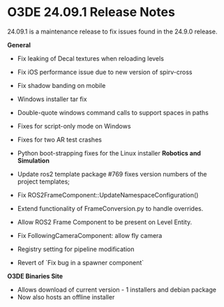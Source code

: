 # O3DE 24.09.1 Release Notes

24.09.1 is a maintenance release to fix issues found in the 24.9.0 release. 

**General**

* Fix leaking of Decal textures when reloading levels  
* Fix  iOS performance issue due to new version of spirv-cross
* Fix shadow banding on mobile  
* Windows installer tar fix   
* Double-quote windows command calls to support spaces in paths   
* Fixes for script-only mode on Windows   
* Fixes for two AR test crashes
* Python boot-strapping fixes for the Linux installer
**Robotics and Simulation**

* Update ros2 template package \#769 fixes version numbers of the project templates;  
* Fix ROS2FrameComponent::UpdateNamespaceConfiguration()   
* Extend functionality of FrameConversion.py to handle overrides.  
* Allow ROS2 Frame Component to be present on Level Entity.  
* Fix FollowingCameraComponent: allow fly camera   
* Registry setting for pipeline modification  
* Revert of \`Fix bug in a spawner component\`

**O3DE Binaries Site**

* Allows download of current version \- 1 installers and debian package  
* Now also hosts an offline installer
